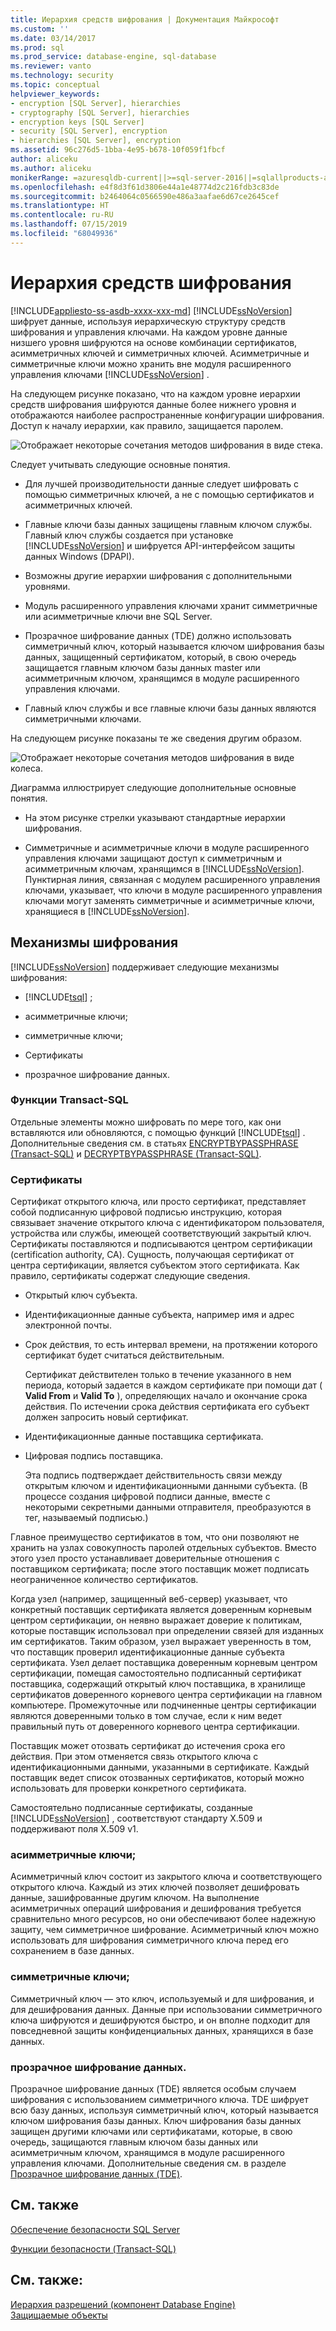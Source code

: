 ```yaml
---
title: Иерархия средств шифрования | Документация Майкрософт
ms.custom: ''
ms.date: 03/14/2017
ms.prod: sql
ms.prod_service: database-engine, sql-database
ms.reviewer: vanto
ms.technology: security
ms.topic: conceptual
helpviewer_keywords:
- encryption [SQL Server], hierarchies
- cryptography [SQL Server], hierarchies
- encryption keys [SQL Server]
- security [SQL Server], encryption
- hierarchies [SQL Server], encryption
ms.assetid: 96c276d5-1bba-4e95-b678-10f059f1fbcf
author: aliceku
ms.author: aliceku
monikerRange: =azuresqldb-current||>=sql-server-2016||=sqlallproducts-allversions||>=sql-server-linux-2017||=azuresqldb-mi-current
ms.openlocfilehash: e4f8d3f61d3806e44a1e48774d2c216fdb3c83de
ms.sourcegitcommit: b2464064c0566590e486a3aafae6d67ce2645cef
ms.translationtype: HT
ms.contentlocale: ru-RU
ms.lasthandoff: 07/15/2019
ms.locfileid: "68049936"
---
```

# <a name="encryption-hierarchy"></a>Иерархия средств шифрования
[!INCLUDE[appliesto-ss-asdb-xxxx-xxx-md](../../../includes/appliesto-ss-asdb-xxxx-xxx-md.md)]
  [!INCLUDE[ssNoVersion](../../../includes/ssnoversion-md.md)] шифрует данные, используя иерархическую структуру средств шифрования и управления ключами. На каждом уровне данные низшего уровня шифруются на основе комбинации сертификатов, асимметричных ключей и симметричных ключей. Асимметричные и симметричные ключи можно хранить вне модуля расширенного управления ключами [!INCLUDE[ssNoVersion](../../../includes/ssnoversion-md.md)] .  
  
 На следующем рисунке показано, что на каждом уровне иерархии средств шифрования шифруются данные более нижнего уровня и отображаются наиболее распространенные конфигурации шифрования. Доступ к началу иерархии, как правило, защищается паролем.  
  
 ![Отображает некоторые сочетания методов шифрования в виде стека.](../../../relational-databases/security/encryption/media/encryption-hierarchy-stack.gif "Отображает некоторые сочетания методов шифрования в виде стека.")  
  
 Следует учитывать следующие основные понятия.  
  
-   Для лучшей производительности данные следует шифровать с помощью симметричных ключей, а не с помощью сертификатов и асимметричных ключей.  
  
-   Главные ключи базы данных защищены главным ключом службы. Главный ключ службы создается при установке [!INCLUDE[ssNoVersion](../../../includes/ssnoversion-md.md)] и шифруется API-интерфейсом защиты данных Windows (DPAPI).  
  
-   Возможны другие иерархии шифрования с дополнительными уровнями.  
  
-   Модуль расширенного управления ключами хранит симметричные или асимметричные ключи вне SQL Server.  
  
-   Прозрачное шифрование данных (TDE) должно использовать симметричный ключ, который называется ключом шифрования базы данных, защищенный сертификатом, который, в свою очередь защищается главным ключом базы данных master или асимметричным ключом, хранящимся в модуле расширенного управления ключами.  
  
-   Главный ключ службы и все главные ключи базы данных являются симметричными ключами.  
  
 На следующем рисунке показаны те же сведения другим образом.  
  
 ![Отображает некоторые сочетания методов шифрования в виде колеса. ](../../../relational-databases/security/encryption/media/encryption-hierarchy-wheel.gif "Отображает некоторые сочетания методов шифрования в виде колеса.")  
  
 Диаграмма иллюстрирует следующие дополнительные основные понятия.  
  
-   На этом рисунке стрелки указывают стандартные иерархии шифрования.  
  
-   Симметричные и асимметричные ключи в модуле расширенного управления ключами защищают доступ к симметричным и асимметричным ключам, хранящимся в [!INCLUDE[ssNoVersion](../../../includes/ssnoversion-md.md)]. Пунктирная линия, связанная с модулем расширенного управления ключами, указывает, что ключи в модуле расширенного управления ключами могут заменять симметричные и асимметричные ключи, хранящиеся в [!INCLUDE[ssNoVersion](../../../includes/ssnoversion-md.md)].  
  
## <a name="encryption-mechanisms"></a>Механизмы шифрования  
 [!INCLUDE[ssNoVersion](../../../includes/ssnoversion-md.md)] поддерживает следующие механизмы шифрования:  
  
-   [!INCLUDE[tsql](../../../includes/tsql-md.md)] ;  
  
-   асимметричные ключи;  
  
-   симметричные ключи;  
  
-   Сертификаты  
  
-   прозрачное шифрование данных.  
  
### <a name="transact-sql-functions"></a>Функции Transact-SQL  
 Отдельные элементы можно шифровать по мере того, как они вставляются или обновляются, с помощью функций [!INCLUDE[tsql](../../../includes/tsql-md.md)] . Дополнительные сведения см. в статьях [ENCRYPTBYPASSPHRASE (Transact-SQL)](../../../t-sql/functions/encryptbypassphrase-transact-sql.md) и [DECRYPTBYPASSPHRASE (Transact-SQL)](../../../t-sql/functions/decryptbypassphrase-transact-sql.md).  
  
### <a name="certificates"></a>Сертификаты  
 Сертификат открытого ключа, или просто сертификат, представляет собой подписанную цифровой подписью инструкцию, которая связывает значение открытого ключа с идентификатором пользователя, устройства или службы, имеющей соответствующий закрытый ключ. Сертификаты поставляются и подписываются центром сертификации (certification authority, CA). Сущность, получающая сертификат от центра сертификации, является субъектом этого сертификата. Как правило, сертификаты содержат следующие сведения.  
  
-   Открытый ключ субъекта.  
  
-   Идентификационные данные субъекта, например имя и адрес электронной почты.  
  
-   Срок действия, то есть интервал времени, на протяжении которого сертификат будет считаться действительным.  
  
     Сертификат действителен только в течение указанного в нем периода, который задается в каждом сертификате при помощи дат ( **Valid From** и **Valid To** ), определяющих начало и окончание срока действия. По истечении срока действия сертификата его субъект должен запросить новый сертификат.  
  
-   Идентификационные данные поставщика сертификата.  
  
-   Цифровая подпись поставщика.  
  
     Эта подпись подтверждает действительность связи между открытым ключом и идентификационными данными субъекта. (В процессе создания цифровой подписи данные, вместе с некоторыми секретными данными отправителя, преобразуются в тег, называемый подписью.)  
  
 Главное преимущество сертификатов в том, что они позволяют не хранить на узлах совокупность паролей отдельных субъектов. Вместо этого узел просто устанавливает доверительные отношения с поставщиком сертификата; после этого поставщик может подписать неограниченное количество сертификатов.  
  
 Когда узел (например, защищенный веб-сервер) указывает, что конкретный поставщик сертификата является доверенным корневым центром сертификации, он неявно выражает доверие к политикам, которые поставщик использовал при определении связей для изданных им сертификатов. Таким образом, узел выражает уверенность в том, что поставщик проверил идентификационные данные субъекта сертификата. Узел делает поставщика доверенным корневым центром сертификации, помещая самостоятельно подписанный сертификат поставщика, содержащий открытый ключ поставщика, в хранилище сертификатов доверенного корневого центра сертификации на главном компьютере. Промежуточные или подчиненные центры сертификации являются доверенными только в том случае, если к ним ведет правильный путь от доверенного корневого центра сертификации.  
  
 Поставщик может отозвать сертификат до истечения срока его действия. При этом отменяется связь открытого ключа с идентификационными данными, указанными в сертификате. Каждый поставщик ведет список отозванных сертификатов, который можно использовать для проверки конкретного сертификата.  
  
 Самостоятельно подписанные сертификаты, созданные [!INCLUDE[ssNoVersion](../../../includes/ssnoversion-md.md)] , соответствуют стандарту X.509 и поддерживают поля X.509 v1.  
  
### <a name="asymmetric-keys"></a>асимметричные ключи;  
 Асимметричный ключ состоит из закрытого ключа и соответствующего открытого ключа. Каждый из этих ключей позволяет дешифровать данные, зашифрованные другим ключом. На выполнение асимметричных операций шифрования и дешифрования требуется сравнительно много ресурсов, но они обеспечивают более надежную защиту, чем симметричное шифрование. Асимметричный ключ можно использовать для шифрования симметричного ключа перед его сохранением в базе данных.  
  
### <a name="symmetric-keys"></a>симметричные ключи;  
 Симметричный ключ — это ключ, используемый и для шифрования, и для дешифрования данных. Данные при использовании симметричного ключа шифруются и дешифруются быстро, и он вполне подходит для повседневной защиты конфиденциальных данных, хранящихся в базе данных.  
  
### <a name="transparent-data-encryption"></a>прозрачное шифрование данных.  
 Прозрачное шифрование данных (TDE) является особым случаем шифрования с использованием симметричного ключа. TDE шифрует всю базу данных, используя симметричный ключ, который называется ключом шифрования базы данных. Ключ шифрования базы данных защищен другими ключами или сертификатами, которые, в свою очередь, защищаются главным ключом базы данных или асимметричным ключом, хранящимся в модуле расширенного управления ключами. Дополнительные сведения см. в разделе [Прозрачное шифрование данных (TDE)](../../../relational-databases/security/encryption/transparent-data-encryption.md).  
  
## <a name="related-content"></a>См. также  
 [Обеспечение безопасности SQL Server](../../../relational-databases/security/securing-sql-server.md)  
  
 [Функции безопасности (Transact-SQL)](../../../t-sql/functions/security-functions-transact-sql.md)  
  
## <a name="see-also"></a>См. также:  
 [Иерархия разрешений (компонент Database Engine)](../../../relational-databases/security/permissions-hierarchy-database-engine.md)   
 [Защищаемые объекты](../../../relational-databases/security/securables.md)  
  
  
